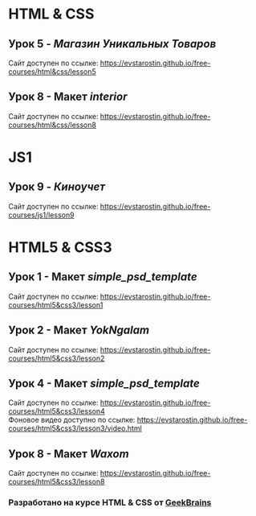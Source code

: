 # HTML & CSS

## Урок 5 - ***Магазин Уникальных Товаров***
Сайт доступен по ссылке: https://evstarostin.github.io/free-courses/html&css/lesson5

## Урок 8 - Макет ***interior***
Сайт доступен по ссылке: https://evstarostin.github.io/free-courses/html&css/lesson8

# JS1

## Урок 9 - ***Киноучет***
Сайт доступен по ссылке: https://evstarostin.github.io/free-courses/js1/lesson9

# HTML5 & CSS3

## Урок 1 - Макет ***simple_psd_template***
Сайт доступен по ссылке: https://evstarostin.github.io/free-courses/html5&css3/lesson1

## Урок 2 - Макет ***YokNgalam***
Сайт доступен по ссылке: https://evstarostin.github.io/free-courses/html5&css3/lesson2

## Урок 4 - Макет ***simple_psd_template***
Сайт доступен по ссылке: https://evstarostin.github.io/free-courses/html5&css3/lesson4  
Фоновое видео доступно по ссылке: https://evstarostin.github.io/free-courses/html5&css3/lesson3/video.html

## Урок 8 - Макет ***Waxom***
Сайт доступен по ссылке: https://evstarostin.github.io/free-courses/html5&css3/lesson8 

### Разработано на курсе **HTML & CSS** от [GeekBrains](https://geekbrains.ru/) 
